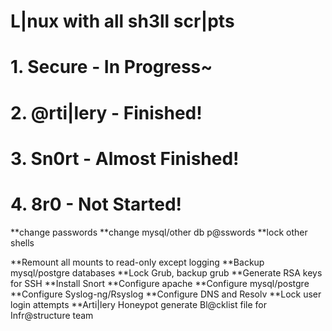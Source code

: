 # L|nux with all sh3ll scr|pts

# 1. Secure			  		- In Progress~
# 2. @rti|lery 			  - Finished!
# 3. Sn0rt  					- Almost Finished!
# 4. 8r0  				  	- Not Started!


**change passwords
**change mysql/other db p@sswords
**lock other shells

**Remount all mounts to read-only except logging
**Backup mysql/postgre databases
**Lock Grub, backup grub
**Generate RSA keys for SSH
**Install Snort
**Configure apache
**Configure mysql/postgre
**Configure Syslog-ng/Rsyslog 
**Configure DNS and Resolv
**Lock user login attempts
**Arti|lery Honeypot generate Bl@cklist file for Infr@structure team
